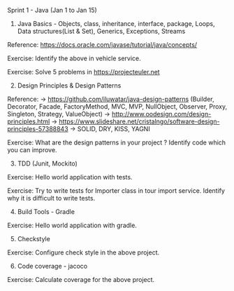 Sprint 1 - Java (Jan 1 to Jan 15)

1. Java Basics - Objects, class, inheritance, interface, package, Loops, Data structures(List & Set), Generics, Exceptions, Streams

Reference: https://docs.oracle.com/javase/tutorial/java/concepts/

Exercise: Identify the above in vehicle service.

Exercise: Solve 5 problems in https://projecteuler.net

2. Design Principles & Design Patterns 

Reference: -> https://github.com/iluwatar/java-design-patterns (Builder, Decorator, Facade, FactoryMethod, MVC, MVP, NullObject, Observer, Proxy, Singleton, Strategy, ValueObject)
-> http://www.oodesign.com/design-principles.html 
-> https://www.slideshare.net/cristalngo/software-design-principles-57388843
-> SOLID, DRY, KISS, YAGNI

Exercise: What are the design patterns in your project ? Identify code which you can improve.

3. TDD (Junit, Mockito)

Exercise: Hello world application with tests.

Exercise: Try to write tests for Importer class in tour import service. Identify why it is difficult to write tests.

4. Build Tools - Gradle

Exercise: Hello world application with gradle.

5. Checkstyle

Exercise: Configure check style in the above project.

6. Code coverage - jacoco

Exercise: Calculate coverage for the above project.
